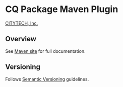 # CQ Package Maven Plugin

[CITYTECH, Inc.](http://www.citytechinc.com)

## Overview

See [Maven site](http://code.citytechinc.com/cq-package-maven-plugin) for full documentation.

## Versioning

Follows [Semantic Versioning](http://semver.org/) guidelines.